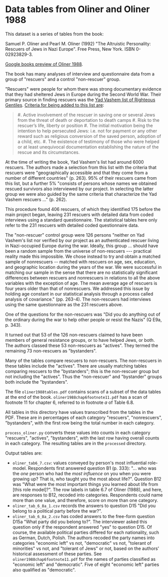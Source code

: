# Data tables from Oliner and Oliner 1988

This dataset is a series of tables from the book:

Samuel P. Oliner and Pearl M. Oliner (1992) "The Altruistic Personality:
Rescuers of Jews in Nazi Europe". Free Press, New York. ISBN 0-02923829-3.

[Google books preview of Oliner
1988](https://books.google.co.uk/books?id=UctNcoCtxrIC).

The book has many analyses of interview and questionnaire data from a group of "rescuers" and a control "non-rescuer" group.

"Rescuers" were people for whom there was strong documentary evidence that they
had sheltered Jews in Europe during the Second World War.   Their primary
source in finding rescuers was the [Yad Vashem list of Righteous
Gentiles](https://www.yadvashem.org/righteous.html).  [Criteria for being added to this list are](https://www.yadvashem.org/righteous/faq.html):

> #. Active involvement of the rescuer in saving one or several Jews from the
>    threat of death or deportation to death camps
> #. Risk to the rescuer’s life, liberty or position
> #. The initial motivation being the intention to help persecuted Jews: i.e.
>    not for payment or any other reward such as religious conversion of the saved
>    person, adoption of a child, etc.
> #. The existence of testimony of those who were helped or at least
>    unequivocal documentation establishing the nature of the rescue and its
>    circumstances.

At the time of writing the book, Yad Vashem's list had around 6000 rescuers.
The authors made a selection from this list with the criteria that rescuers
were "geographically accessible and that they come from a number of different
countries" (p. 263). 95% of their rescuers came from this list, but a further
5% "consists of persons whose names we obtained rescued survivors also
interviewed by our project.  In selecting the latter group we were also guided
by the same criteria that characterize the Yad Vashem rescuers ..." (p. 262).

This procedure found 406 rescuers, of which they identified 175 before the main
project began, leaving 231 rescuers with detailed data from coded interviews
using a standard questionnaire. The statistical tables here only refer to the
231 rescuers with detailed coded questionnaire data.

The "non-rescuer" control group were 126 persons "neither on Yad Vashem's list
nor verified by our project as an authenticated rescuer living in Nazi-occupied
Europe during the war.  Ideally, this group ... should have been a random
sample from the universe of non-rescuers --- practical reality made this
impossible.  We chose instead to try and obtain a matched sample of nonrescuers
-- matched with rescuers on age, sex, education, and geographic location during
the years of the war. We were successful in matching our sample in the sense
that there are no statistically significant differences between rescuers and
nonrescuers in relations to all the above variables with the exception of age.
The mean average age of rescuers is four years older than that of nonrescuers.
We addressed this issue by holding age constant in our statistical analysis
through a process called analysis of covariance." (pp. 263-4).  The
non-rescuers had interviews using the same questionnaire as the 231 rescuers
above.

One of the questions for the non-rescuers was "Did you do anything out of the
ordinary during the war to help other people or resist the Nazis" (Q E9a, p.
343).

It turned out that 53 of the 126 non-rescuers claimed to have been members of
general resistance groups, or to have helped Jews, or both.  The authors
classed these 53 non-rescuers as "actives".  They termed the remaining 73
non-rescuers as "bystanders".

Many of the tables compare rescuers to non-rescuers.  The non-rescuers in these
tables include the "actives".  There are usually matching tables comparing
rescuers to the "bystanders"; this is the non-rescuer group but not including
the "actives".  Thus the "non-rescuer" and "bystander" groups both include the
"bystanders".

The file `oliner1988tables.pdf` contains scans of a subset of the data tables
at the end of the book.   `oliner1988chap6footnote11.pdf` has a scan of
footnote 11 for chapter 6, referred to in footnote *a* of Table 6.8.

All tables in this directory have values transcribed from the tables in the
PDF.  These are in percentages of each category "rescuers", "nonrescuers", "bystanders", with the first row being the total number in each category.

`process_oliner.py` converts these values into counts in each category
"rescuers", "actives", "bystanders", with the last row having overall counts in
each category.  The resulting tables are in the `processed` directory.

Output tables are:

* `oliner_tab6_7.csv`: values conveyed by person's most influential role-model.
  Respondents first answered question B1 (p. 333): "... who was the *one*
  person who had the *most influence* on you when you were growing up?   That
  is, who taught you the most about life?".  Question B12 was "What were the
  most important things you learned about life from [this role model]?".  The row labels in table 6.7 of Oliner (1988), and here, are responses to B12, recoded into categories.  Respondents could name more than one value, and therefore, score on more than one category.
* `oliner_tab_6_8a_1.csv` records the answers to question D15 "Did you belong
  to a political party before the war?".
* `oliner_tab_6_8a_2.csv` has coded answers to the free-form question D15a
  "What party did you belong to?".  The interviewer asked this question only if
  the respondent answered "yes" to question D15.  Of course, the available
  political parties differed for each nationality, such as German, Dutch,
  Polish.  The authors recoded the party names into categories "economic left"
  vs not, "democratic" vs not, "tolerant of minorities" vs not, and "tolerant
  of Jews" or not, based on the authors' historical assessment of these
  parties.  See `oliner1988chap6footnote11.pdf` for the names of parties
  classified as "economic left" and "democratic". Five of eight "economic left"
  parties also qualified as "democratic".
